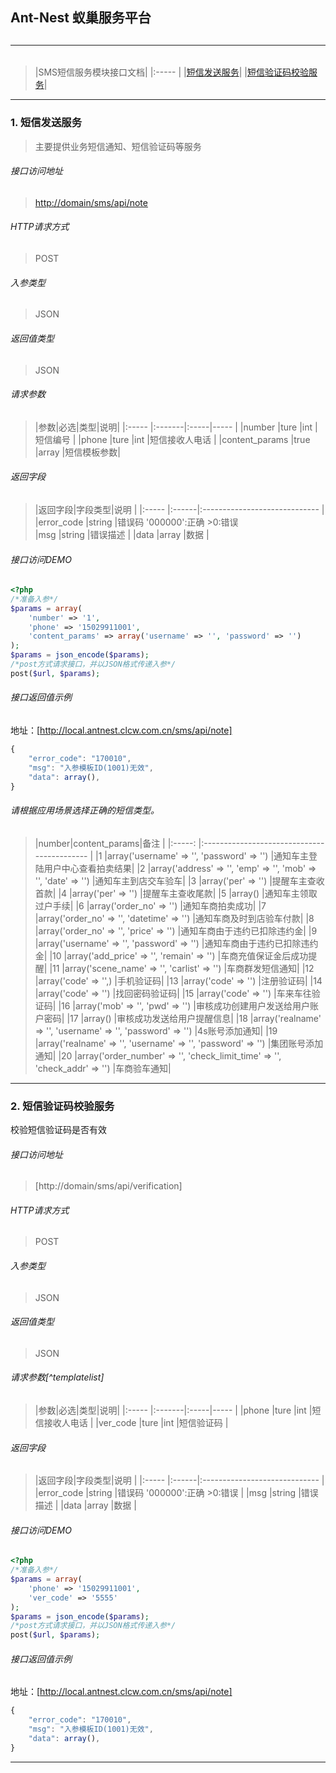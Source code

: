 ## Ant-Nest 蚁巢服务平台
## 
---------

###### 
> |SMS短信服务模块接口文档|
|:-----  |
|[短信发送服务](#1)|
|[短信验证码校验服务](#2)|

---------

### <h3 id="1">1. 短信发送服务</h3>
> 主要提供业务短信通知、短信验证码等服务

###### 接口访问地址
> [http://domain/sms/api/note](/sms/api/note)

###### HTTP请求方式
> POST

###### 入参类型
> JSON

###### 返回值类型
> JSON

###### 请求参数
> |参数|必选|类型|说明|
|:-----  |:-------|:-----|-----                               |
|number   |ture    |int    |短信编号                          |
|phone    |ture    |int    |短信接收人电话                          |
|content_params    |true    |array   |短信模板参数|


###### 返回字段
> |返回字段|字段类型|说明                              |
|:-----   |:------|:-----------------------------   |
|error_code  |string |错误码   '000000':正确 >0:错误        
|msg |string |错误描述                         |
|data |array |数据                         |

###### 接口访问DEMO
```php
<?php
/*准备入参*/
$params = array(
    'number' => '1',
    'phone' => '15029911001',
    'content_params' => array('username' => '', 'password' => '')
);
$params = json_encode($params);
/*post方式请求接口，并以JSON格式传递入参*/
post($url, $params);
```

###### 接口返回值示例
地址：[http://local.antnest.clcw.com.cn/sms/api/note]
``` javascript
{
    "error_code": "170010",
    "msg": "入参模板ID(1001)无效",
    "data": array(),
}
```

###### 请根据应用场景选择正确的短信类型。
> |number|content_params|备注                              |
|:-----:  |:-------------------------------------------   |
|1   |array('username' => '', 'password' => '')   |通知车主登陆用户中心查看拍卖结果|
|2   |array('address' => '', 'emp' => '', 'mob' => '', 'date' => '')   |通知车主到店交车验车|
|3   |array('per' => '')   |提醒车主查收首款|
|4   |array('per' => '')   |提醒车主查收尾款|
|5   |array()   |通知车主领取过户手续|
|6   |array('order_no' => '')   |通知车商拍卖成功|
|7   |array('order_no' => '', 'datetime' => '')   |通知车商及时到店验车付款|
|8   |array('order_no' => '', 'price' => '')   |通知车商由于违约已扣除违约金|
|9   |array('username' => '', 'password' => '')   |通知车商由于违约已扣除违约金|
|10    |array('add_price' => '', 'remain' => '')   |车商充值保证金后成功提醒|
|11    |array('scene_name' => '', 'carlist' => '')   |车商群发短信通知|
|12    |array('code' => '',)   |手机验证码|
|13    |array('code' => '')   |注册验证码|
|14    |array('code' => '')   |找回密码验证码|
|15    |array('code' => '')   |车来车往验证码|
|16    |array('mob' => '', 'pwd' => '')   |审核成功创建用户发送给用户账户密码|
|17    |array()   |审核成功发送给用户提醒信息|
|18    |array('realname' => '', 'username' => '', 'password' => '')   |4s账号添加通知|
|19    |array('realname' => '', 'username' => '', 'password' => '')   |集团账号添加通知|
|20    |array('order_number' => '', 'check_limit_time' => '', 'check_addr' => '')   |车商验车通知|

----------

### <h3 id="2">2. 短信验证码校验服务</h3>
校验短信验证码是否有效

###### 接口访问地址
> [http://domain/sms/api/verification]

###### HTTP请求方式
> POST

###### 入参类型
> JSON

###### 返回值类型
> JSON

###### 请求参数[^templatelist]
> |参数|必选|类型|说明|
|:-----  |:-------|:-----|-----                               |
|phone    |ture    |int    |短信接收人电话                          |
|ver_code    |ture    |int    |短信验证码                          |

###### 返回字段
> |返回字段|字段类型|说明                              |
|:-----   |:------|:-----------------------------   |
|error_code  |string |错误码   '000000':正确 >0:错误                    |
|msg |string |错误描述                         |
|data |array |数据                         |

###### 接口访问DEMO
```php
<?php
/*准备入参*/
$params = array(
    'phone' => '15029911001',
    'ver_code' => '5555'
);
$params = json_encode($params);
/*post方式请求接口，并以JSON格式传递入参*/
post($url, $params);
```

###### 接口返回值示例
地址：[http://local.antnest.clcw.com.cn/sms/api/note]
``` javascript
{
    "error_code": "170010",
    "msg": "入参模板ID(1001)无效",
    "data": array(),
}
```
----------
